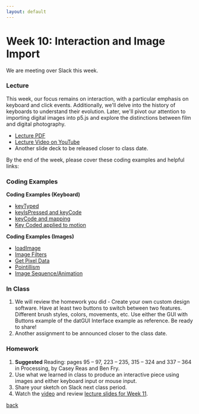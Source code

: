 ```yaml
---
layout: default
---
```


# Week 10: Interaction and Image Import

We are meeting over Slack this week.

### Lecture
This week, our focus remains on interaction, with a particular emphasis on keyboard and click events. Additionally, we'll delve into the history of keyboards to understand their evolution. Later, we'll pivot our attention to importing digital images into p5.js and explore the distinctions between film and digital photography.
- [Lecture PDF](https://teaching-files.s3.us-east-2.amazonaws.com/creativecoding/lectures/creativecoding_week10.pdf)
- [Lecture Video on YouTube](https://youtu.be/gxZFk7M6kNo?si=Kfmrt2CuvoHCJAWa)
- Another slide deck to be released closer to class date.

By the end of the week, please cover these coding examples and helpful links:

### Coding Examples

**Coding Examples (Keyboard)**  
- [keyTyped](https://web.archive.org/web/20230605122558/https://editor.p5js.org/dannewoo/sketches/jFf2j0eq5)  
- [keyIsPressed and keyCode](https://web.archive.org/web/20230605122558/https://editor.p5js.org/dannewoo/sketches/uWZXqUSoI)  
- [keyCode and mapping](https://web.archive.org/web/20230605122558/https://editor.p5js.org/dannewoo/sketches/7faaXU6k_)  
- [Key Coded applied to motion](https://web.archive.org/web/20230605122558/https://editor.p5js.org/dannewoo/sketches/hf-7u2twd)

**Coding Examples (Images)**  
- [loadImage](https://web.archive.org/web/20230605122558/https://editor.p5js.org/dannewoo/sketches/jdLMkXcu5)  
- [Image Filters](https://web.archive.org/web/20230605122558/https://editor.p5js.org/dannewoo/sketches/1Pxnrbe0A)  
- [Get Pixel Data](https://web.archive.org/web/20230605122558/https://editor.p5js.org/dannewoo/sketches/JzSh1vvSs)  
- [Pointillism](https://web.archive.org/web/20230605122558/https://editor.p5js.org/dannewoo/sketches/De-UnfeXG)  
- [Image Sequence/Animation](https://web.archive.org/web/20230605122558/https://editor.p5js.org/dannewoo/sketches/4z808KLnb)

### In Class
1. We will review the homework you did - Create your own custom design software. Have at least two buttons to switch between two features. Different brush styles, colors, movements, etc. Use either the GUI with Buttons example of the datGUI Interface example as reference. Be ready to share!
2. Another assignment to be announced closer to the class date.

### Homework 

1. **Suggested** Reading: pages 95 – 97, 223 – 235, 315 – 324 and 337 – 364 in Processing, by Casey Reas and Ben Fry.
2. Use what we learned in class to produce an interactive piece using images and either keyboard input or mouse input.
3. Share your sketch on Slack next class period.
4. Watch the [video](https://youtu.be/QUzYU7TF8CY) and review [lecture slides for Week 11](https://teaching-files.s3.us-east-2.amazonaws.com/creativecoding/lectures/creativecoding_week11.pdf).

[back](./)
